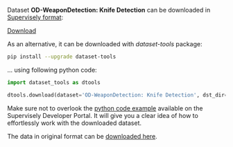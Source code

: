 Dataset **OD-WeaponDetection: Knife Detection** can be downloaded in [Supervisely format](https://developer.supervisely.com/api-references/supervisely-annotation-json-format):

 [Download](https://assets.supervisely.com/remote/eyJsaW5rIjogImZzOi8vYXNzZXRzLzI3OTZfT0QtV2VhcG9uRGV0ZWN0aW9uOiBLbmlmZSBEZXRlY3Rpb24vb2Qtd2VhcG9uZGV0ZWN0aW9uOi1rbmlmZS1kZXRlY3Rpb24tRGF0YXNldE5pbmphLnRhciIsICJzaWciOiAia2FWbFl2KzJYKytOZnRISldQZlc0dWREZXZhZ0YxK3M3TFNDYVRCeUc2dz0ifQ==)

As an alternative, it can be downloaded with *dataset-tools* package:
``` bash
pip install --upgrade dataset-tools
```

... using following python code:
``` python
import dataset_tools as dtools

dtools.download(dataset='OD-WeaponDetection: Knife Detection', dst_dir='~/dataset-ninja/')
```
Make sure not to overlook the [python code example](https://developer.supervisely.com/getting-started/python-sdk-tutorials/iterate-over-a-local-project) available on the Supervisely Developer Portal. It will give you a clear idea of how to effortlessly work with the downloaded dataset.

The data in original format can be [downloaded here](https://drive.google.com/file/d/1Szc920DAh5kU8Qk38Doq0znEVR1QmTZS/view?usp=sharing).